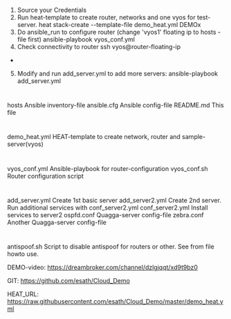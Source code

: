 1. Source your Credentials
2. Run heat-template to create router, networks and one vyos for test-server.
   heat stack-create --template-file demo_heat.yml DEMOx
3. Do ansible_run to configure router (change 'vyos1' floating ip to hosts -file first)
   ansible-playbook vyos_conf.yml
4. Check connectivity to router ssh vyos@router-floating-ip
-
5. Modify and run add_server.yml to add more servers:
   ansible-playbook add_server.yml

#

 hosts			Ansible inventory-file
 ansible.cfg		Ansible config-file
 README.md		This file
#
 demo_heat.yml		HEAT-template to create network, router and sample-server(vyos)
#
 vyos_conf.yml		Ansible-playbook for router-configuration 
 vyos_conf.sh		Router configuration script
#
 add_server.yml		Create 1st basic server
 add_server2.yml	Create 2nd server. Run additional services with conf_server2.yml
 conf_server2.yml	Install services to server2
 ospfd.conf		Quagga-server config-file
 zebra.conf		Another Quagga-server config-file
#
 antispoof.sh		Script to disable antispoof for routers or other. See from file howto use.


DEMO-video:
https://dreambroker.com/channel/dzlgjqqt/xd9t9bz0

GIT:
https://github.com/esath/Cloud_Demo

HEAT_URL:
https://raw.githubusercontent.com/esath/Cloud_Demo/master/demo_heat.yml
